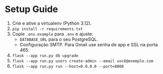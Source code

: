 ﻿# Setup Guide

1. Crie e ative a virtualenv (Python 3.12).
2. `pip install -r requirements.txt`
3. Copie `.env.example` para `.env` e ajuste:
   - `DATABASE_URL` para o seu PostgreSQL.
   - Configuração SMTP. Para Gmail use senha de app e SSL na porta 465.
4. `flask --app run.py db upgrade`
5. `flask --app run.py users create-admin --email você@exemplo.com`
6. `flask --app run.py run --host=0.0.0.0 --port=8000`
